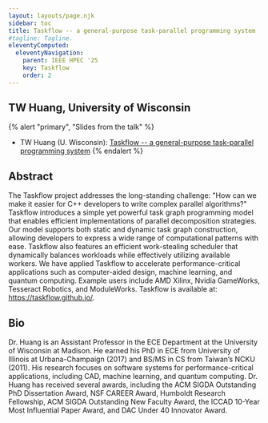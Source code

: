 ```yaml
---
layout: layouts/page.njk
sidebar: toc
title: Taskflow -- a general-purpose task-parallel programming system
#tagline: Tagline.
eleventyComputed:
  eleventyNavigation:
    parent: IEEE HPEC '25
    key: Taskflow
    order: 2
---
```


## TW Huang, University of Wisconsin

{% alert "primary", "Slides from the talk" %}
* TW Huang (U. Wisconsin): [Taskflow -- a general-purpose task-parallel programming system](/img/HPEC25-taskflow.pdf)
{% endalert %}

## Abstract

The Taskflow project addresses the long-standing challenge: "How can we make it easier for C++ developers to write complex parallel algorithms?" Taskflow introduces a simple yet powerful task graph programming model that enables efficient implementations of parallel decomposition strategies. Our model supports both static and dynamic task graph construction, allowing developers to express a wide range of computational patterns with ease. Taskflow also features an efficient work-stealing scheduler that dynamically balances workloads while effectively utilizing available workers. We have applied Taskflow to accelerate performance-critical applications such as computer-aided design, machine learning, and quantum computing. Example users include AMD Xilinx, Nvidia GameWorks, Tesseract Robotics, and ModuleWorks. Taskflow is available at: https://taskflow.github.io/.

## Bio

Dr. Huang is an Assistant Professor in the ECE Department at the University of Wisconsin at Madison. He earned his PhD in ECE from University of Illinois at Urbana-Champaign (2017) and BS/MS in CS from Taiwan’s NCKU (2011). His research focuses on software systems for performance-critical applications, including CAD, machine learning, and quantum computing. Dr. Huang has received several awards, including the ACM SIGDA Outstanding PhD Dissertation Award, NSF CAREER Award, Humboldt Research Fellowship, ACM SIGDA Outstanding New Faculty Award, the ICCAD 10-Year Most Influential Paper Award, and DAC Under 40 Innovator Award.
